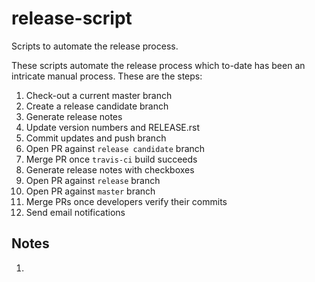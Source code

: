 # release-script
Scripts to automate the release process.

These scripts automate the release process which to-date has been 
an intricate manual process. These are the steps:

1. Check-out a current master branch
2. Create a release candidate branch
3. Generate release notes
3. Update version numbers and RELEASE.rst
4. Commit updates and push branch
6. Open PR against ``release candidate`` branch
7. Merge PR once ``travis-ci`` build succeeds
8. Generate release notes with checkboxes
8. Open PR against ``release`` branch
10. Open PR against ``master`` branch
11. Merge PRs once developers verify their commits
12. Send email notifications

## Notes
1. 
